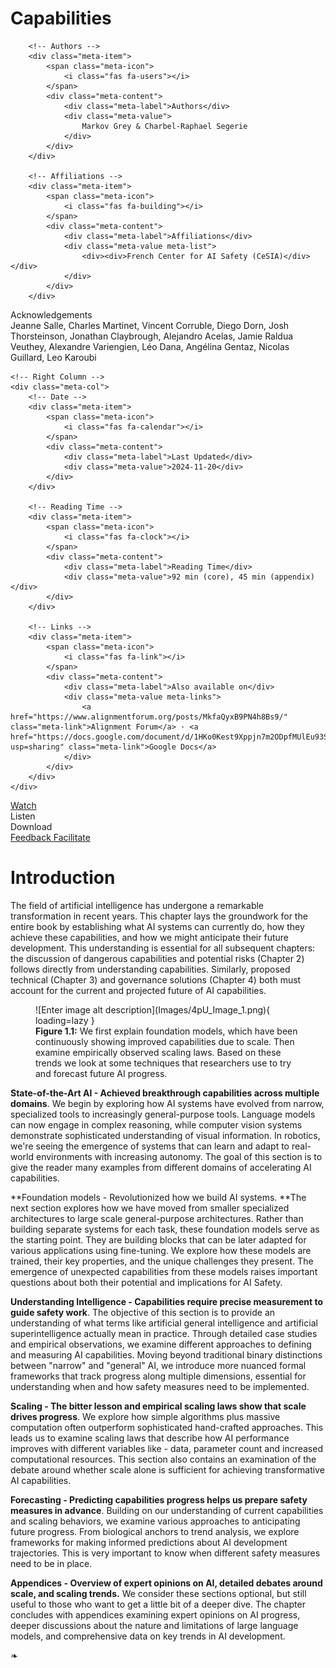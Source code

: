 # Capabilities

<div class="chapter-meta">

<div class="meta-grid">
    <!-- Left Column -->
    <div class="meta-col">

        <!-- Authors -->
        <div class="meta-item">
            <span class="meta-icon">
                <i class="fas fa-users"></i>
            </span>
            <div class="meta-content">
                <div class="meta-label">Authors</div>
                <div class="meta-value">
                    Markov Grey & Charbel-Raphael Segerie
                </div>
            </div>
        </div>
        
        <!-- Affiliations -->
        <div class="meta-item">
            <span class="meta-icon">
                <i class="fas fa-building"></i>
            </span>
            <div class="meta-content">
                <div class="meta-label">Affiliations</div>
                <div class="meta-value meta-list">
                    <div><div>French Center for AI Safety (CeSIA)</div></div>
                </div>
            </div>
        </div>

<!-- Acknowledgements section -->
<div class="meta-item">
    <span class="meta-icon">
        <i class="fas fa-heart"></i>
    </span>
    <div class="meta-content">
        <div class="meta-label">Acknowledgements</div>
        <div class="meta-value">
            Jeanne Salle, Charles Martinet, Vincent Corruble, Diego Dorn, Josh Thorsteinson, Jonathan Claybrough, Alejandro Acelas, Jamie Raldua Veuthey, Alexandre Variengien, Léo Dana, Angélina Gentaz, Nicolas Guillard, Leo Karoubi
        </div>
    </div>
</div>
    </div>

    <!-- Right Column -->
    <div class="meta-col">
        <!-- Date -->
        <div class="meta-item">
            <span class="meta-icon">
                <i class="fas fa-calendar"></i>
            </span>
            <div class="meta-content">
                <div class="meta-label">Last Updated</div>
                <div class="meta-value">2024-11-20</div>
            </div>
        </div>
        
        <!-- Reading Time -->
		<div class="meta-item">
			<span class="meta-icon">
				<i class="fas fa-clock"></i>
			</span>
			<div class="meta-content">
				<div class="meta-label">Reading Time</div>
				<div class="meta-value">92 min (core), 45 min (appendix)</div>
			</div>
		</div>
        
        <!-- Links -->
        <div class="meta-item">
            <span class="meta-icon">
                <i class="fas fa-link"></i>
            </span>
            <div class="meta-content">
                <div class="meta-label">Also available on</div>
                <div class="meta-value meta-links">
                    <a href="https://www.alignmentforum.org/posts/MkfaQyxB9PN4h8Bs9/" class="meta-link">Alignment Forum</a> · <a href="https://docs.google.com/document/d/1HKo0Kest9Xppjn7m2ODpfMUlEu93SzLsfxXBH48Xaus/edit?usp=sharing" class="meta-link">Google Docs</a>
                </div>
            </div>
        </div>
    </div>
</div>

</div>

<div class="action-buttons">
    <a href="https://www.youtube.com/watch?v=J_iMeH1hb9M" class="action-button">
        <i class="fas fa-video"></i>
        <span>Watch</span>
    </a>
    <div class="action-button disabled" data-tippy-content="Audio coming soon">
        <i class="fas fa-headphones"></i>
        <span>Listen</span>
    </div>
    <div class="action-button disabled" data-tippy-content="PDF coming soon">
        <i class="fas fa-file-pdf"></i>
        <span>Download</span>
    </div>
    <a href="https://forms.gle/ZsA4hEWUx1ZrtQLL9" class="action-button">
        <i class="fas fa-comment"></i>
        <span>Feedback</span>
    </a>
    <a href="https://docs.google.com/document/d/1L32xCVUCWEsm-x8UZ3GSTgKnmBcC7rJQLLIh9wGLj40/edit?usp=sharing" class="action-button">
        <i class="fas fa-users"></i>
        <span>Facilitate</span>
    </a>
</div>

# Introduction

The field of artificial intelligence has undergone a remarkable transformation in recent years. This chapter lays the groundwork for the entire book by establishing what AI systems can currently do, how they achieve these capabilities, and how we might anticipate their future development. This understanding is essential for all subsequent chapters: the discussion of dangerous capabilities and potential risks (Chapter 2) follows directly from understanding capabilities. Similarly, proposed technical (Chapter 3) and governance solutions (Chapter 4) both must account for the current and projected future of AI capabilities.

<figure markdown="span">
![Enter image alt description](Images/4pU_Image_1.png){ loading=lazy }
  <figcaption markdown="1"><b>Figure 1.1:</b> We first explain foundation models, which have been continuously showing improved capabilities due to scale. Then examine empirically observed scaling laws. Based on these trends we look at some techniques that researchers use to try and forecast future AI progress.</figcaption>
</figure>

**State-of-the-Art AI - Achieved breakthrough capabilities across multiple domains**. We begin by exploring how AI systems have evolved from narrow, specialized tools to increasingly general-purpose tools. Language models can now engage in complex reasoning, while computer vision systems demonstrate sophisticated understanding of visual information. In robotics, we're seeing the emergence of systems that can learn and adapt to real-world environments with increasing autonomy. The goal of this section is to give the reader many examples from different domains of accelerating AI capabilities.

**Foundation models - Revolutionized how we build AI systems. **The next section explores how we have moved from smaller specialized architectures to large scale general-purpose architectures. Rather than building separate systems for each task, these foundation models serve as the starting point. They are building blocks that can be later adapted for various applications using fine-tuning. We explore how these models are trained, their key properties, and the unique challenges they present. The emergence of unexpected capabilities from these models raises important questions about both their potential and implications for AI Safety.

**Understanding Intelligence - Capabilities require precise measurement to guide safety work**. The objective of this section is to provide an understanding of what terms like artificial general intelligence and artificial superintelligence actually mean in practice. Through detailed case studies and empirical observations, we examine different approaches to defining and measuring AI capabilities. Moving beyond traditional binary distinctions between "narrow" and "general" AI, we introduce more nuanced formal frameworks that track progress along multiple dimensions, essential for understanding when and how safety measures need to be implemented.

**Scaling - The bitter lesson and empirical scaling laws show that scale drives progress**. We explore how simple algorithms plus massive computation often outperform sophisticated hand-crafted approaches. This leads us to examine scaling laws that describe how AI performance improves with different variables like - data, parameter count and increased computational resources. This section also contains an examination of the debate around whether scale alone is sufficient for achieving transformative AI capabilities.

**Forecasting - Predicting capabilities progress helps us prepare safety measures in advance**. Building on our understanding of current capabilities and scaling behaviors, we examine various approaches to anticipating future progress. From biological anchors to trend analysis, we explore frameworks for making informed predictions about AI development trajectories. This is very important to know when different safety measures need to be in place.

**Appendices - Overview of expert opinions on AI, detailed debates around scale, and scaling trends.** We consider these sections optional, but still useful to those who want to get a little bit of a deeper dive. The chapter concludes with appendices examining expert opinions on AI progress, deeper discussions about the nature and limitations of large language models, and comprehensive data on key trends in AI development.


<div class="section-end">
    <span>❧</span>
</div>